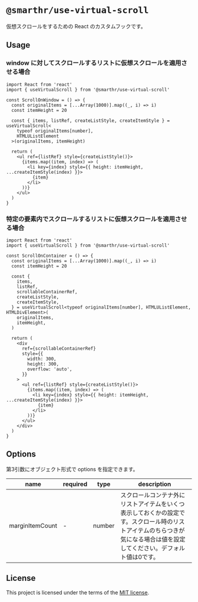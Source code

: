 # `@smarthr/use-virtual-scroll`

仮想スクロールをするための React のカスタムフックです。

## Usage

### window に対してスクロールするリストに仮想スクロールを適用させる場合

```tsx
import React from 'react'
import { useVirtualScroll } from '@smarthr/use-virtual-scroll'

const ScrollOnWindow = () => {
  const originalItems = [...Array(1000)].map((_, i) => i)
  const itemHeight = 20

  const { items, listRef, createListStyle, createItemStyle } = useVirtualScroll<
    typeof originalItems[number],
    HTMLUListElement
  >(originalItems, itemHeight)

  return (
    <ul ref={listRef} style={createListStyle()}>
      {items.map((item, index) => (
        <li key={index} style={{ height: itemHeight, ...createItemStyle(index) }}>
          {item}
        </li>
      ))}
    </ul>
  )
}
```

### 特定の要素内でスクロールするリストに仮想スクロールを適用させる場合

```tsx
import React from 'react'
import { useVirtualScroll } from '@smarthr/use-virtual-scroll'

const ScrollOnContainer = () => {
  const originalItems = [...Array(1000)].map((_, i) => i)
  const itemHeight = 20

  const {
    items,
    listRef,
    scrollableContainerRef,
    createListStyle,
    createItemStyle,
  } = useVirtualScroll<typeof originalItems[number], HTMLUListElement, HTMLDivElement>(
    originalItems,
    itemHeight,
  )

  return (
    <div
      ref={scrollableContainerRef}
      style={{
        width: 300,
        height: 300,
        overflow: 'auto',
      }}
    >
      <ul ref={listRef} style={createListStyle()}>
        {items.map((item, index) => (
          <li key={index} style={{ height: itemHeight, ...createItemStyle(index) }}>
            {item}
          </li>
        ))}
      </ul>
    </div>
  )
}
```

## Options

第3引数にオブジェクト形式で options を指定できます。

| name                  | required   | type   | description                                                                          |
|-----------------------|-----------|--------|--------------------------------------------------------------------------------------|
| marginItemCount | -        | number | スクロールコンテナ外にリストアイテムをいくつ表示しておくかの設定です。スクロール時のリストアイテムのちらつきが気になる場合は値を設定してください。デフォルト値は0です。  |

## License

This project is licensed under the terms of the [MIT license](https://github.com/kufu/tamatebako/blob/master/packages/use-virtual-scroll/LICENSE).
